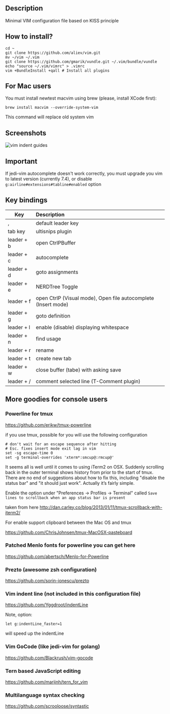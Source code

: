 ## Description

Minimal VIM configuration file based on KISS principle

## How to install?

```
cd ~
git clone https://github.com/aliev/vim.git
mv ~/vim ~/.vim
git clone https://github.com/gmarik/vundle.git ~/.vim/bundle/vundle
echo "source ~/.vim/vimrc" > .vimrc
vim +BundleInstall +qall # Install all plugins
```

## For Mac users

You must install newtest macvim using brew (please, install XCode first):

```
brew install macvim --override-system-vim
```

This command will replace old system vim

## Screenshots

![vim indent guides](https://raw.github.com/aliev/vim/master/vim.png "Vim with indent guides and trailing characters")

## Important

If jedi-vim autocomplete doesn't work correctly, you must upgrade you vim to latest version (currently 7.4), or disable ```g:airline#extensions#tabline#enabled``` option

## Key bindings

| Key        | Description
| ---------- |:---------------------------------------------------------------
| ,          | default leader key
| tab key    | ultisnips plugin
| leader + b | open CtrlPBuffer
| leader + c | autocomplete
| leader + d | goto assignments
| leader + e | NERDTree Toggle
| leader + f | open CtrlP (Visual mode), Open file autocomplete (Insert mode)
| leader + g | goto definition
| leader + l | enable (disable) displaying whitespace
| leader + n | find usage
| leader + r | rename
| leader + t | create new tab
| leader + w | close buffer (tabe) with asking save
| leader + / | comment selected line (T-Comment plugin)

## More goodies for console users

### Powerline for tmux

https://github.com/erikw/tmux-powerline

if you use tmux, possible for you will use the following configuration

```
# don't wait for an escape sequence after hitting
# Esc. fixes insert mode exit lag in vim
set -sg escape-time 0
set -g terminal-overrides 'xterm*:smcup@:rmcup@'
```

It seems all is well until it comes to using iTerm2 on OSX. Suddenly scrolling
back in the outer terminal shows history from prior to the start of tmux. There
are no end of suggestions about how to fix this, including "disable the status bar"
and "it should just work". Actually it’s fairly simple.

Enable the option under "Preferences -> Profiles -> Terminal" called
``` Save lines to scrollback when an app status bar is present ```

taken from here http://dan.carley.co/blog/2013/01/11/tmux-scrollback-with-iterm2/


For enable support clipboard between the Mac OS and tmux

https://github.com/ChrisJohnsen/tmux-MacOSX-pasteboard

### Patched Menlo fonts for powerline you can get here

https://github.com/abertsch/Menlo-for-Powerline

### Prezto (awesome zsh configuration)

https://github.com/sorin-ionescu/prezto

### Vim indent line (not included in this configuration file)

https://github.com/Yggdroot/indentLine

Note, option:

```
let g:indentLine_faster=1
```

will speed up the indentLine

### Vim GoCode (like jedi-vim for golang)

https://github.com/Blackrush/vim-gocode

### Tern based JavaScript editing

https://github.com/marijnh/tern_for_vim

### Multilanguage syntax checking

https://github.com/scrooloose/syntastic

